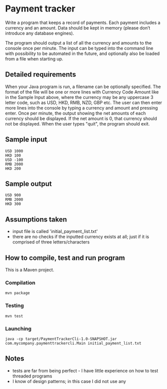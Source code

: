 # Payment tracker

Write a program that keeps a record of payments. Each payment includes a currency and an amount. 
Data should be kept in memory (please don’t introduce any database engines).

The program should output a list of all the currency and amounts to the console once per minute. 
The input can be typed into the command line with possibility to be automated in the future, 
and optionally also be loaded from a file when starting up.

## Detailed requirements
When your Java program is run, a filename can be optionally specified. 
The format of the file will be one or more lines with Currency Code Amount like in the Sample Input above, 
where the currency may be any uppercase 3 letter code, such as USD, HKD, RMB, NZD, GBP etc. 
The user can then enter more lines into the console by typing a currency and amount and pressing enter. 
Once per minute, the output showing the net amounts of each currency should be displayed. 
If the net amount is 0, that currency should not be displayed. 
When the user types "quit", the program should exit.

## Sample input
```
USD 1000
HKD 100
USD -100
RMB 2000
HKD 200
```

## Sample output
```
USD 900
RMB 2000
HKD 300
```

## Assumptions taken
- input file is called 'initial_payment_list.txt'
- there are no checks if the inputted currency exists at all; just if it is comprised of three letters/characters

## How to compile, test and run program
This is a Maven project.

### Compilation
```
mvn package
```

### Testing
```
mvn test
```

### Launching
```
java -cp target/PaymentTrackerCli-1.0-SNAPSHOT.jar  com.mycompany.paymenttrackercli.Main initial_payment_list.txt
```

## Notes
- tests are far from being perfect - I have little experience on how to test threaded programs
- I know of design patterns; in this case I did not use any